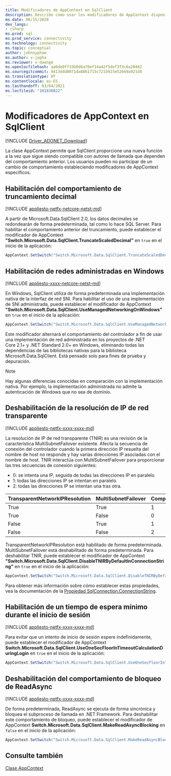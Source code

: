 ```yaml
---
title: Modificadores de AppContext en SqlClient
description: Describe cómo usar los modificadores de AppContext disponibles en SqlClient.
ms.date: 06/15/2020
dev_langs:
- csharp
ms.prod: sql
ms.prod_service: connectivity
ms.technology: connectivity
ms.topic: conceptual
author: johnnypham
ms.author: v-jopha
ms.reviewer: v-daenge
ms.openlocfilehash: aa6de0ff33b0d6a70ef14a42f5def3f3c6a20482
ms.sourcegitcommit: 9413ddd8071da8861715c721b923e52669a921d8
ms.translationtype: HT
ms.contentlocale: es-ES
ms.lasthandoff: 03/04/2021
ms.locfileid: "101836022"
---
```

# <a name="appcontext-switches-in-sqlclient"></a>Modificadores de AppContext en SqlClient

[!INCLUDE [Driver_ADONET_Download](../../includes/driver_adonet_download.md)]

La clase AppContext permite que SqlClient proporcione una nueva función a la vez que sigue siendo compatible con autores de llamada que dependen del comportamiento anterior. Los usuarios pueden no participar de un cambio de comportamiento estableciendo modificadores de AppContext específicos.

## <a name="enabling-decimal-truncation-behavior"></a>Habilitación del comportamiento de truncamiento decimal

[!INCLUDE [appliesto-netfx-netcore-netst-md](../../includes/appliesto-netfx-netcore-netst-md.md)]

A partir de Microsoft.Data.SqlClient 2.0, los datos decimales se redondearán de forma predeterminada, tal como lo hace SQL Server. Para habilitar el comportamiento anterior del truncamiento, puede establecer el modificador de AppContext **"Switch.Microsoft.Data.SqlClient.TruncateScaledDecimal"** en `true` en el inicio de la aplicación:

```csharp
AppContext.SetSwitch("Switch.Microsoft.Data.SqlClient.TruncateScaledDecimal", true);
```

## <a name="enabling-managed-networking-on-windows"></a>Habilitación de redes administradas en Windows

[!INCLUDE [appliesto-xxxx-netcore-netst-md](../../includes/appliesto-xxxx-netcore-netst-md.md)]

En Windows, SqlClient utiliza de forma predeterminada una implementación nativa de la interfaz de red SNI. Para habilitar el uso de una implementación de SNI administrada, puede establecer el modificador de AppContext **"Switch.Microsoft.Data.SqlClient.UseManagedNetworkingOnWindows"** en `true` en el inicio de la aplicación:

```csharp
AppContext.SetSwitch("Switch.Microsoft.Data.SqlClient.UseManagedNetworkingOnWindows", true);
```

Este modificador alternará el comportamiento del controlador a fin de usar una implementación de red administrada en los proyectos de .NET Core 2.1+ y .NET Standard 2.0+ en Windows, eliminando todas las dependencias de las bibliotecas nativas para la biblioteca Microsoft.Data.SqlClient. Está pensado solo para fines de prueba y depuración.

> [!NOTE]
> Hay algunas diferencias conocidas en comparación con la implementación nativa. Por ejemplo, la implementación administrada no admite la autenticación de Windows que no sea de dominio.

## <a name="disabling-transparent-network-ip-resolution"></a>Deshabilitación de la resolución de IP de red transparente

[!INCLUDE [appliesto-netfx-xxxx-xxxx-md](../../includes/appliesto-netfx-xxxx-xxxx-md.md)]

La resolución de IP de red transparente (TNIR) es una revisión de la característica MultiSubnetFailover existente. Afecta la secuencia de conexión del controlador cuando la primera dirección IP resuelta del nombre de host no responde y hay varias direcciones IP asociadas con el nombre de host. TNIR interactúa con MultiSubnetFailover para proporcionar las tres secuencias de conexión siguientes:<br />
* 0: se intenta una IP, seguida de todas las direcciones IP en paralelo.
* 1: todas las direcciones IP se intentan en paralelo.
* 2: todas las direcciones IP se intentan una tras otra.

|TransparentNetworkIPResolution|MultiSubnetFailover|Comportamiento|
|--------|--------|--------|
|True|True|1|
|True|False|0|
|False|True|1|
|False|False|2|

TransparentNetworkIPResolution está habilitado de forma predeterminada. MultiSubnetFailover está deshabilitado de forma predeterminada. Para deshabilitar TNIR, puede establecer el modificador de AppContext **"Switch.Microsoft.Data.SqlClient.DisableTNIRByDefaultInConnectionString"** en `true` en el inicio de la aplicación:

```csharp
AppContext.SetSwitch("Switch.Microsoft.Data.SqlClient.DisableTNIRByDefaultInConnectionString", true);
```

Para obtener más información sobre cómo establecer estas propiedades, vea la documentación de la [Propiedad SqlConnection.ConnectionString](/dotnet/api/microsoft.data.sqlclient.sqlconnection.connectionstring). 

## <a name="enable-a-minimum-timeout-during-login"></a>Habilitación de un tiempo de espera mínimo durante el inicio de sesión

[!INCLUDE [appliesto-netfx-xxxx-xxxx-md](../../includes/appliesto-netfx-xxxx-xxxx-md.md)]

Para evitar que un intento de inicio de sesión espere indefinidamente, puede establecer el modificador de AppContext **Switch.Microsoft.Data.SqlClient.UseOneSecFloorInTimeoutCalculationDuringLogin** en `true` en el inicio de la aplicación:

```csharp
AppContext.SetSwitch("Switch.Microsoft.Data.SqlClient.UseOneSecFloorInTimeoutCalculationDuringLogin", false);
```

## <a name="disable-blocking-behavior-of-readasync"></a>Deshabilitación del comportamiento de bloqueo de ReadAsync

[!INCLUDE [appliesto-netfx-xxxx-xxxx-md](../../includes/appliesto-netfx-xxxx-xxxx-md.md)]

De forma predeterminada, ReadAsync se ejecuta de forma sincrónica y bloquea el subproceso de llamada en .NET Framework. Para deshabilitar este comportamiento de bloqueo, puede establecer el modificador de AppContext **Switch.Microsoft.Data.SqlClient.MakeReadAsyncBlocking** en `false` en el inicio de la aplicación:

```csharp
AppContext.SetSwitch("Switch.Microsoft.Data.SqlClient.MakeReadAsyncBlocking", false);
```

## <a name="see-also"></a>Consulte también

[Clase AppContext](/dotnet/api/system.appcontext?view=netcore-3.1&preserve-view=true)
